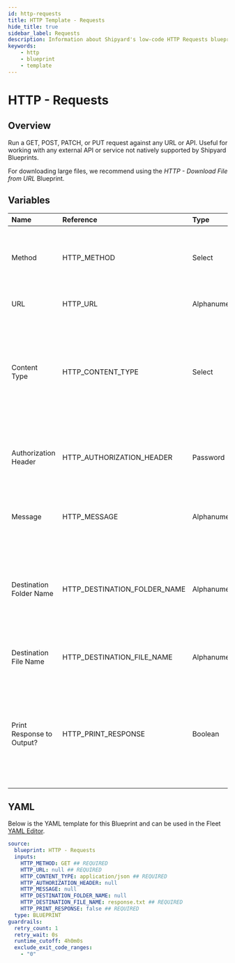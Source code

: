 ```yaml
---
id: http-requests
title: HTTP Template - Requests
hide_title: true
sidebar_label: Requests
description: Information about Shipyard's low-code HTTP Requests blueprint. Run a GET, POST, PATCH, or PUT request against any URL or API.
keywords:
    - http
    - blueprint
    - template
---
```


# HTTP - Requests

## Overview

Run a GET, POST, PATCH, or PUT request against any URL or API. Useful for working with any external API or service not natively supported by Shipyard Blueprints.

For downloading large files, we recommend using the *HTTP - Download File from URL* Blueprint.



## Variables

| Name | Reference | Type | Required | Default | Options | Description |
|:---|:---|:---|:---|:---|:---|:---|
| Method | HTTP_METHOD | Select | :white_check_mark: | `GET` | `GET`, `POST`, `PUT`, `PATCH` | Request method to use against the URL. Shipyard supports GET, POST, PUT, and PATCH. |
| URL | HTTP_URL | Alphanumeric | :white_check_mark: | - | - | URL to run a request against. |
| Content Type | HTTP_CONTENT_TYPE | Select | :white_check_mark: | `application/json` | `application/json`, `application/xml`, `text/plain`, `text/html` | The type of content provided by the server. The API you run a request against may state that a specific content-type should be chosen. |
| Authorization Header | HTTP_AUTHORIZATION_HEADER | Password | :heavy_minus_sign: | - | - | Credentials to access an API should be provided in the authorization header. |
| Message | HTTP_MESSAGE | Alphanumeric | :heavy_minus_sign: | - | - | The data to be sent to the API. Also known as the body of the request. |
| Destination Folder Name | HTTP_DESTINATION_FOLDER_NAME | Alphanumeric | :heavy_minus_sign: | - | - | The folder where the returned response should be stored. If left blank, defaults to the home directory. |
| Destination File Name | HTTP_DESTINATION_FILE_NAME | Alphanumeric | :white_check_mark: | response.txt | - | The name of the file that the response should be generated to. |
| Print Response to Output? | HTTP_PRINT_RESPONSE | Boolean | :white_check_mark: | false | - | If checked, the response will be printed to the log output in Shipyard. This is only recommended if the output is guaranteed to not have sensitive in it. |


## YAML

Below is the YAML template for this Blueprint and can be used in the Fleet [YAML Editor](../../reference/fleets.md#yaml-editor).

```yaml
source:
  blueprint: HTTP - Requests
  inputs:
    HTTP_METHOD: GET ## REQUIRED
    HTTP_URL: null ## REQUIRED
    HTTP_CONTENT_TYPE: application/json ## REQUIRED
    HTTP_AUTHORIZATION_HEADER: null 
    HTTP_MESSAGE: null 
    HTTP_DESTINATION_FOLDER_NAME: null 
    HTTP_DESTINATION_FILE_NAME: response.txt ## REQUIRED
    HTTP_PRINT_RESPONSE: false ## REQUIRED
  type: BLUEPRINT
guardrails:
  retry_count: 1
  retry_wait: 0s
  runtime_cutoff: 4h0m0s
  exclude_exit_code_ranges:
    - "0"
```
